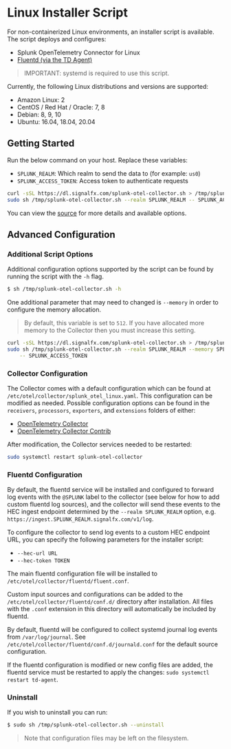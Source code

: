 # Linux Installer Script

For non-containerized Linux environments, an installer script is available. The
script deploys and configures:

- Splunk OpenTelemetry Connector for Linux
- [Fluentd (via the TD Agent)](https://www.fluentd.org/)

> IMPORTANT: systemd is required to use this script.

Currently, the following Linux distributions and versions are supported:

- Amazon Linux: 2
- CentOS / Red Hat / Oracle: 7, 8
- Debian: 8, 9, 10
- Ubuntu: 16.04, 18.04, 20.04

## Getting Started

Run the below command on your host. Replace these variables:

- `SPLUNK_REALM`: Which realm to send the data to (for example: `us0`)
- `SPLUNK_ACCESS_TOKEN`: Access token to authenticate requests

```sh
curl -sSL https://dl.signalfx.com/splunk-otel-collector.sh > /tmp/splunk-otel-collector.sh;
sudo sh /tmp/splunk-otel-collector.sh --realm SPLUNK_REALM -- SPLUNK_ACCESS_TOKEN
```

You can view the [source](../../internal/buildscripts/packaging/installer/install.sh)
for more details and available options.

## Advanced Configuration

### Additional Script Options

Additional configuration options supported by the script can be found by
running the script with the `-h` flag.

```sh
$ sh /tmp/splunk-otel-collector.sh -h
```

One additional parameter that may need to changed is `--memory` in order to
configure the memory allocation.

> By default, this variable is set to `512`. If you have allocated more memory
> to the Collector then you must increase this setting.

```sh
curl -sSL https://dl.signalfx.com/splunk-otel-collector.sh > /tmp/splunk-otel-collector.sh;
sudo sh /tmp/splunk-otel-collector.sh --realm SPLUNK_REALM --memory SPLUNK_TOTAL_MEMORY_MIB \
    -- SPLUNK_ACCESS_TOKEN
```

### Collector Configuration

The Collector comes with a default configuration which can be found at
`/etc/otel/collector/splunk_otel_linux.yaml`. This configuration can be
modified as needed. Possible configuration options can be found in the
`receivers`, `processors`, `exporters`, and `extensions` folders of either:

- [OpenTelemetry Collector](https://github.com/open-telemetry/opentelemetry-collector)
- [OpenTelemetry Collector Contrib](https://github.com/open-telemetry/opentelemetry-collector-contrib)

After modification, the Collector services needed to be restarted:

```sh
sudo systemctl restart splunk-otel-collector
```

### Fluentd Configuration

By default, the fluentd service will be installed and configured to forward log
events with the `@SPLUNK` label to the collector (see below for how to add
custom fluentd log sources), and the collector will send these events to the
HEC ingest endpoint determined by the `--realm SPLUNK_REALM` option, e.g.
`https://ingest.SPLUNK_REALM.signalfx.com/v1/log`.

To configure the collector to send log events to a custom HEC endpoint URL, you
can specify the following parameters for the installer script:

- `--hec-url URL`
- `--hec-token TOKEN`

The main fluentd configuration file will be installed to
`/etc/otel/collector/fluentd/fluent.conf`.

Custom input sources and configurations can be added to the
`/etc/otel/collector/fluentd/conf.d/` directory after installation.  All files
with the `.conf` extension in this directory will automatically be included by
fluentd.

By default, fluentd will be configured to collect systemd journal log events
from `/var/log/journal`. See `/etc/otel/collector/fluentd/conf.d/journald.conf`
for the default source configuration.

If the fluentd configuration is modified or new config files are added, the
fluentd service must be restarted to apply the changes:
`sudo systemctl restart td-agent`.

### Uninstall

If you wish to uninstall you can run:

```sh
$ sudo sh /tmp/splunk-otel-collector.sh --uninstall
```

> Note that configuration files may be left on the filesystem.
